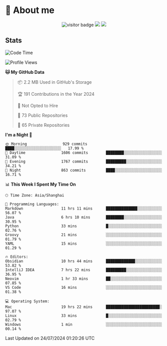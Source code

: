 <!-- ![](https://youpai.roccoshi.top/img/20200804214216.png) -->

# 🧐 About me
 
<p align="center">
<img src="https://visitor-badge.laobi.icu/badge?page_id=Lincest.Lincest&title=hits" alt="visitor badge"/>
<a href="mailto:imroccoshi@gmail.com"><img src="https://img.shields.io/badge/gmail-imroccoshi%40gmail.com-red"></a>
<a href="https://blog.roccoshi.top"><img src="https://img.shields.io/badge/blog-roccoshi-green"></a>
</p>

## Stats

<!--START_SECTION:waka-->
![Code Time](http://img.shields.io/badge/Code%20Time-1%2C427%20hrs%208%20mins-blue)

![Profile Views](http://img.shields.io/badge/Profile%20Views-1-blue)

**🐱 My GitHub Data** 

> 📦 2.2 MB Used in GitHub's Storage 
 > 
> 🏆 191 Contributions in the Year 2024
 > 
> 🚫 Not Opted to Hire
 > 
> 📜 73 Public Repositories 
 > 
> 🔑 65 Private Repositories 
 > 
**I'm a Night 🦉** 

```text
🌞 Morning                929 commits         ████░░░░░░░░░░░░░░░░░░░░░   17.99 % 
🌆 Daytime                1606 commits        ████████░░░░░░░░░░░░░░░░░   31.09 % 
🌃 Evening                1767 commits        █████████░░░░░░░░░░░░░░░░   34.21 % 
🌙 Night                  863 commits         ████░░░░░░░░░░░░░░░░░░░░░   16.71 % 
```


📊 **This Week I Spent My Time On** 

```text
🕑︎ Time Zone: Asia/Shanghai

💬 Programming Languages: 
Markdown                 11 hrs 11 mins      ██████████████░░░░░░░░░░░   56.07 % 
Java                     6 hrs 10 mins       ████████░░░░░░░░░░░░░░░░░   30.95 % 
Python                   33 mins             █░░░░░░░░░░░░░░░░░░░░░░░░   02.76 % 
Groovy                   21 mins             ░░░░░░░░░░░░░░░░░░░░░░░░░   01.79 % 
YAML                     15 mins             ░░░░░░░░░░░░░░░░░░░░░░░░░   01.29 % 

🔥 Editors: 
Obsidian                 10 hrs 44 mins      █████████████░░░░░░░░░░░░   53.82 % 
IntelliJ IDEA            7 hrs 22 mins       █████████░░░░░░░░░░░░░░░░   36.95 % 
Neovim                   1 hr 33 mins        ██░░░░░░░░░░░░░░░░░░░░░░░   07.85 % 
VS Code                  16 mins             ░░░░░░░░░░░░░░░░░░░░░░░░░   01.38 % 

💻 Operating System: 
Mac                      19 hrs 22 mins      ████████████████████████░   97.07 % 
Linux                    33 mins             █░░░░░░░░░░░░░░░░░░░░░░░░   02.79 % 
Windows                  1 min               ░░░░░░░░░░░░░░░░░░░░░░░░░   00.14 % 
```


 Last Updated on 24/07/2024 01:20:26 UTC
<!--END_SECTION:waka-->


